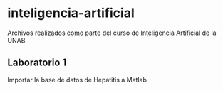 # inteligencia-artificial
Archivos realizados como parte del curso de Inteligencia Artificial de la UNAB

## Laboratorio 1
Importar la base de datos de Hepatitis a Matlab
